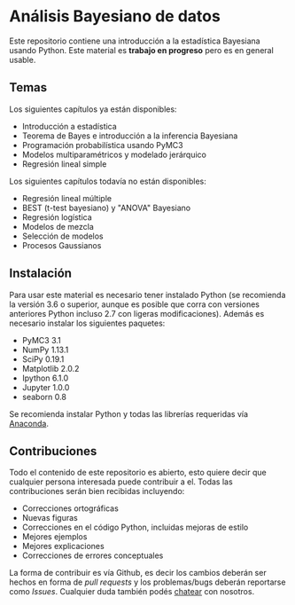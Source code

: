# Análisis Bayesiano de datos


Este repositorio contiene una introducción a la estadística Bayesiana usando Python. Este material es **trabajo en progreso** pero es en general usable.

## Temas

Los siguientes capítulos ya están disponibles:

* Introducción a estadística
* Teorema de Bayes e introducción a la inferencia Bayesiana
* Programación probabilística usando PyMC3
* Modelos multiparamétricos y modelado jerárquico
* Regresión lineal simple

Los siguientes capítulos todavía no están disponibles:

* Regresión lineal múltiple
* BEST (t-test bayesiano) y "ANOVA" Bayesiano
* Regresión logística
* Modelos de mezcla
* Selección de modelos
* Procesos Gaussianos

  
## Instalación
Para usar este material es necesario tener instalado Python (se recomienda la versión 3.6 o superior, aunque es posible que corra con versiones anteriores Python incluso 2.7 con ligeras modificaciones). Además es necesario instalar los siguientes paquetes:

* PyMC3 3.1
* NumPy 1.13.1
* SciPy 0.19.1
* Matplotlib 2.0.2
* Ipython 6.1.0
* Jupyter 1.0.0
* seaborn 0.8

Se recomienda instalar Python y todas las librerías requeridas vía [Anaconda](https://www.continuum.io/downloads).


## Contribuciones
Todo el contenido de este repositorio es abierto, esto quiere decir que cualquier persona interesada puede contribuir a el. Todas las contribuciones serán bien recibidas incluyendo:

* Correcciones ortográficas
* Nuevas figuras
* Correcciones en el código Python, incluidas mejoras de estilo
* Mejores ejemplos
* Mejores explicaciones 
* Correcciones de errores conceptuales

La forma de contribuir es vía Github, es decir los cambios deberán ser hechos en forma de _pull requests_ y los problemas/bugs deberán reportarse como _Issues_. Cualquier duda también podés [chatear](https://gitter.im/an%C3%A1lisis_bayesiano_de_datos/Lobby) con nosotros.
